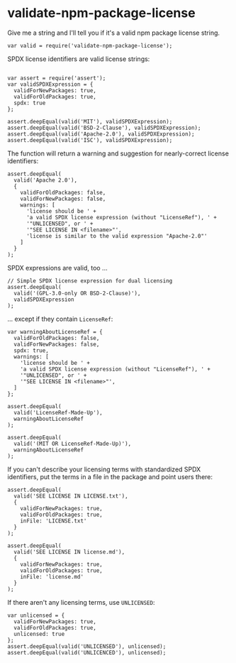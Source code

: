 <h1 id="validate-npm-package-license">validate-npm-package-license</h1>

<p>Give me a string and I'll tell you if it's a valid npm package license string.</p>

<pre><code class="javascript">var valid = require('validate-npm-package-license');
</code></pre>

<p>SPDX license identifiers are valid license strings:</p>

<pre><code class="javascript"><br />var assert = require('assert');
var validSPDXExpression = {
  validForNewPackages: true,
  validForOldPackages: true,
  spdx: true
};

assert.deepEqual(valid('MIT'), validSPDXExpression);
assert.deepEqual(valid('BSD-2-Clause'), validSPDXExpression);
assert.deepEqual(valid('Apache-2.0'), validSPDXExpression);
assert.deepEqual(valid('ISC'), validSPDXExpression);
</code></pre>

<p>The function will return a warning and suggestion for nearly-correct license identifiers:</p>

<pre><code class="javascript">assert.deepEqual(
  valid('Apache 2.0'),
  {
    validForOldPackages: false,
    validForNewPackages: false,
    warnings: [
      'license should be ' +
      'a valid SPDX license expression (without "LicenseRef"), ' +
      '"UNLICENSED", or ' +
      '"SEE LICENSE IN &lt;filename&gt;"',
      'license is similar to the valid expression "Apache-2.0"'
    ]
  }
);
</code></pre>

<p>SPDX expressions are valid, too ...</p>

<pre><code class="javascript">// Simple SPDX license expression for dual licensing
assert.deepEqual(
  valid('(GPL-3.0-only OR BSD-2-Clause)'),
  validSPDXExpression
);
</code></pre>

<p>... except if they contain <code>LicenseRef</code>:</p>

<pre><code class="javascript">var warningAboutLicenseRef = {
  validForOldPackages: false,
  validForNewPackages: false,
  spdx: true,
  warnings: [
    'license should be ' +
    'a valid SPDX license expression (without "LicenseRef"), ' +
    '"UNLICENSED", or ' +
    '"SEE LICENSE IN &lt;filename&gt;"',
  ]
};

assert.deepEqual(
  valid('LicenseRef-Made-Up'),
  warningAboutLicenseRef
);

assert.deepEqual(
  valid('(MIT OR LicenseRef-Made-Up)'),
  warningAboutLicenseRef
);
</code></pre>

<p>If you can't describe your licensing terms with standardized SPDX identifiers, put the terms in a file in the package and point users there:</p>

<pre><code class="javascript">assert.deepEqual(
  valid('SEE LICENSE IN LICENSE.txt'),
  {
    validForNewPackages: true,
    validForOldPackages: true,
    inFile: 'LICENSE.txt'
  }
);

assert.deepEqual(
  valid('SEE LICENSE IN license.md'),
  {
    validForNewPackages: true,
    validForOldPackages: true,
    inFile: 'license.md'
  }
);
</code></pre>

<p>If there aren't any licensing terms, use <code>UNLICENSED</code>:</p>

<pre><code class="javascript">var unlicensed = {
  validForNewPackages: true,
  validForOldPackages: true,
  unlicensed: true
};
assert.deepEqual(valid('UNLICENSED'), unlicensed);
assert.deepEqual(valid('UNLICENCED'), unlicensed);
</code></pre>
